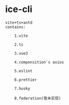 # ice-cli

    vite+ts+antd
    contains:

    	1.vite

    	2.ts

    	3.vue3

    	4.componsition`s axios

    	5.eslint

    	6.prettier

    	7.husky

    	8.federation(暂未实现)
